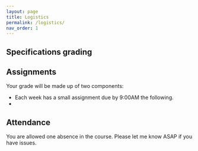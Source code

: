 ```yaml
---
layout: page
title: Logistics
permalink: /logistics/
nav_order: 1
---
```

## Specifications grading

## Assignments

Your grade will be made up of two components:
* Each week has a small assignment due by 9:00AM the following.
* 

## Attendance

You are allowed one absence in the course. Please let me know ASAP if you have issues. 
